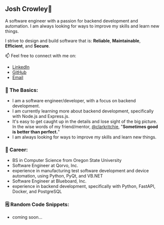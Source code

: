 ## Josh Crowley👋
A software engineer with a passion for backend development and automation. I am always looking for ways to improve my skills and learn new things.

I strive to design and build software that is: **Reliable**, **Maintainable**, **Efficient**, and **Secure**.

📫 Feel free to connect with me on:
- [LinkedIn](https://www.linkedin.com/in/joshua-crowley-3i7/)
- [GitHub](https://github.com/jcrowley3)
- [Email](mailto:jcrowley317@gmail.com)

### 💬 The Basics:
- I am a software engineer/developer, with a focus on backend development.
- I am currently learning more about backend development, specifically with Node.js and Express.js.
- It's easy to get caught up in the details and lose sight of the big picture. In the wise words of my friend/mentor, [@clarkritchie](https://github.com/clarkritchie), "**Sometimes good is better than perfect.**" 
- I am always looking for ways to improve my skills and learn new things.

### 🔭 Career:
- BS in Computer Science from Oregon State University
- Software Engineer at Qorvo, Inc.
- experience in manufacturing test software development and device automation, using Python, PyQt, and VB.NET
- Software Engineer at Blueboard, Inc.
- experience in backend development, specifically with Python, FastAPI, Docker, and PostgreSQL


### 🗒️ Random Code Snippets:
- coming soon...


<!--
**jcrowley3/jcrowley3** is a ✨ _special_ ✨ repository because its `README.md` (this file) appears on your GitHub profile.

Here are some ideas to get you started:

- 🔭 I’m currently working on ...
- 🌱 I’m currently learning ...
- 👯 I’m looking to collaborate on ...
- 🤔 I’m looking for help with ...
- 💬 Ask me about ...
- 📫 How to reach me: ...
- 😄 Pronouns: ...
- ⚡ Fun fact: ...
-->
